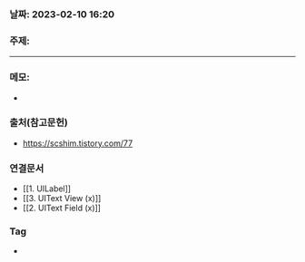 ### 날짜: 2023-02-10 16:20

### 주제: 
---
### 메모: 
- 

### 출처(참고문헌) 
- https://scshim.tistory.com/77

### 연결문서 
- [[1. UILabel]]
- [[3. UIText View (x)]]
- [[2. UIText Field (x)]]

### Tag
- 
